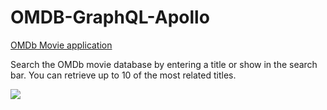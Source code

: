 # OMDB-GraphQL-Apollo

[OMDb Movie application](https://omdbapollo.herokuapp.com/ "OMDb Movie application")



Search the OMDb movie database by entering a title or show in the search bar. You can retrieve up to 10 of the most related titles.

![](https://i.imgur.com/4n19zyd.png)